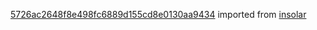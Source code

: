 [5726ac2648f8e498fc6889d155cd8e0130aa9434](https://github.com/insolar/insolar/commit/5726ac2648f8e498fc6889d155cd8e0130aa9434) imported from [insolar](https://github.com/insolar/insolar)
